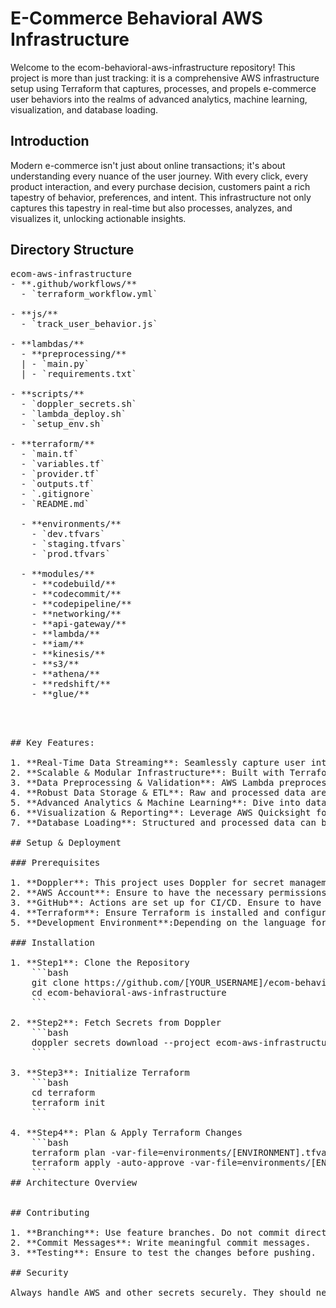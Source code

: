 # E-Commerce Behavioral AWS Infrastructure
Welcome to the ecom-behavioral-aws-infrastructure repository! This project is more than just tracking: it is a comprehensive AWS infrastructure setup using Terraform that captures, processes, and propels e-commerce user behaviors into the realms of advanced analytics, machine learning, visualization, and database loading.

## Introduction
Modern e-commerce isn't just about online transactions; it's about understanding every nuance of the user journey. With every click, every product interaction, and every purchase decision, customers paint a rich tapestry of behavior, preferences, and intent. This infrastructure not only captures this tapestry in real-time but also processes, analyzes, and visualizes it, unlocking actionable insights.

## Directory Structure

<pre>
ecom-aws-infrastructure
- **.github/workflows/**
  - `terraform_workflow.yml`
  
- **js/**
  - `track_user_behavior.js`
  
- **lambdas/**
  - **preprocessing/**
  | - `main.py`
  | - `requirements.txt`

- **scripts/**
  - `doppler_secrets.sh`
  - `lambda_deploy.sh`
  - `setup_env.sh`
  
- **terraform/**
  - `main.tf`
  - `variables.tf`
  - `provider.tf`
  - `outputs.tf`
  - `.gitignore`
  - `README.md`
  
  - **environments/**
    - `dev.tfvars`
    - `staging.tfvars`
    - `prod.tfvars`
    
  - **modules/**
    - **codebuild/**
    - **codecommit/**
    - **codepipeline/**
    - **networking/**
    - **api-gateway/**
    - **lambda/**
    - **iam/**
    - **kinesis/**
    - **s3/**
    - **athena/**
    - **redshift/**
    - **glue/**
<pre>    
        

## Key Features:

1. **Real-Time Data Streaming**: Seamlessly capture user interactions across e-commerce platforms and stream the data in real time.
2. **Scalable & Modular Infrastructure**: Built with Terraform, the architecture ensures modularity, repeatability, and scalability across diverse AWS environments (dev, staging, prod).
3. **Data Preprocessing & Validation**: AWS Lambda preprocesses, validates, and formats raw behavioral data before streaming, ensuring quality and consistency.
4. **Robust Data Storage & ETL**: Raw and processed data are stored securely in AWS S3. Using AWS Glue, the data undergoes ETL processes to become structured and ready for advanced analytics.
5. **Advanced Analytics & Machine Learning**: Dive into data-driven insights with tools like AWS Redshift and SageMaker. Apply machine learning models to predict user behaviors, preferences, and potential churn.
6. **Visualization & Reporting**: Leverage AWS Quicksight for intuitive data visualizations, dashboards, and reports, making data interpretation easy and actionable.
7. **Database Loading**: Structured and processed data can be seamlessly loaded into databases, ensuring the data is ready for any further applications or analysis.

## Setup & Deployment

### Prerequisites

1. **Doppler**: This project uses Doppler for secret management. Ensure to have access to the required secrets in Doppler and Configure secrets in Doppler for dev, staging, and prod environments.
2. **AWS Account**: Ensure to have the necessary permissions on AWS to create and manage resources.
3. **GitHub**: Actions are set up for CI/CD. Ensure to have the `DOPPLER_CI_TOKEN` secret set up in your repository's secrets.
4. **Terraform**: Ensure Terraform is installed and configured remote state storage(AWS s3)
5. **Development Environment**:Depending on the language for Lambda functions, ensure SDKs/runtimes are set up(Python)

### Installation 

1. **Step1**: Clone the Repository
    ```bash
    git clone https://github.com/[YOUR_USERNAME]/ecom-behavioral-aws-infrastructure.git
    cd ecom-behavioral-aws-infrastructure
    ```

2. **Step2**: Fetch Secrets from Doppler
    ```bash
    doppler secrets download --project ecom-aws-infrastructure --config [ENVIRONMENT] --format env
    ```

3. **Step3**: Initialize Terraform
    ```bash
    cd terraform
    terraform init
    ```

4. **Step4**: Plan & Apply Terraform Changes
    ```bash
    terraform plan -var-file=environments/[ENVIRONMENT].tfvars
    terraform apply -auto-approve -var-file=environments/[ENVIRONMENT].tfvars
    ```
## Architecture Overview


## Contributing

1. **Branching**: Use feature branches. Do not commit directly to `main`.
2. **Commit Messages**: Write meaningful commit messages.
3. **Testing**: Ensure to test the changes before pushing.

## Security

Always handle AWS and other secrets securely. They should never be hardcoded in scripts, exposed in logs, or stored in persistent storage without encryption.
